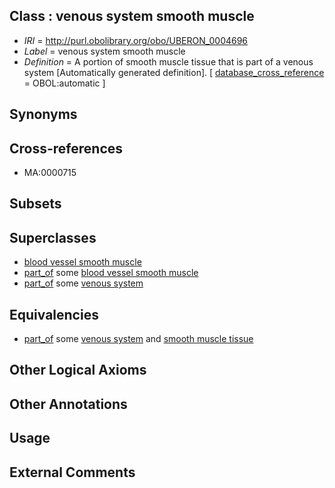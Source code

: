 
## Class : venous system smooth muscle

 * *IRI* = http://purl.obolibrary.org/obo/UBERON_0004696
 * *Label* = venous system smooth muscle
 * *Definition* = A portion of smooth muscle tissue that is part of a venous system [Automatically generated definition]. [ [database_cross_reference](../../ef/oboInOwl#hasDbXref.md) = OBOL:automatic ]

## Synonyms


## Cross-references

 * MA:0000715

## Subsets


## Superclasses

 * [blood vessel smooth muscle](../../UBERON/37/UBERON_0004237.md)
 * [part_of](../../BFO/50/BFO_0000050.md) some [blood vessel smooth muscle](../../UBERON/37/UBERON_0004237.md)
 * [part_of](../../BFO/50/BFO_0000050.md) some [venous system](../../UBERON/82/UBERON_0004582.md)

## Equivalencies

 * [part_of](../../BFO/50/BFO_0000050.md) some [venous system](../../UBERON/82/UBERON_0004582.md) and [smooth muscle tissue](../../UBERON/35/UBERON_0001135.md)

## Other Logical Axioms


## Other Annotations


## Usage


## External Comments

